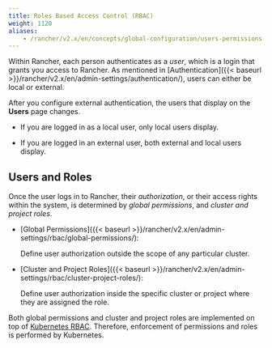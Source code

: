 ```yaml
---
title: Roles Based Access Control (RBAC)
weight: 1120
aliases:
    - /rancher/v2.x/en/concepts/global-configuration/users-permissions-roles/
---
```


Within Rancher, each person authenticates as a _user_, which is a login that grants you access to Rancher. As mentioned in [Authentication]({{< baseurl >}}/rancher/v2.x/en/admin-settings/authentication/), users can either be local or external.

After you configure external authentication, the users that display on the **Users** page changes.

- If you are logged in as a local user, only local users display.

- If you are logged in an external user, both external and local users display.

## Users and Roles

Once the user logs in to Rancher, their _authorization_, or their access rights within the system, is determined by _global permissions_, and _cluster and project roles_.  

- [Global Permissions]({{< baseurl >}}/rancher/v2.x/en/admin-settings/rbac/global-permissions/):

    Define user authorization outside the scope of any particular cluster.

- [Cluster and Project Roles]({{< baseurl >}}/rancher/v2.x/en/admin-settings/rbac/cluster-project-roles/):

    Define user authorization inside the specific cluster or project where they are assigned the role.

Both global permissions and cluster and project roles are implemented on top of [Kubernetes RBAC](https://kubernetes.io/docs/reference/access-authn-authz/rbac/). Therefore, enforcement of permissions and roles is performed by Kubernetes.
